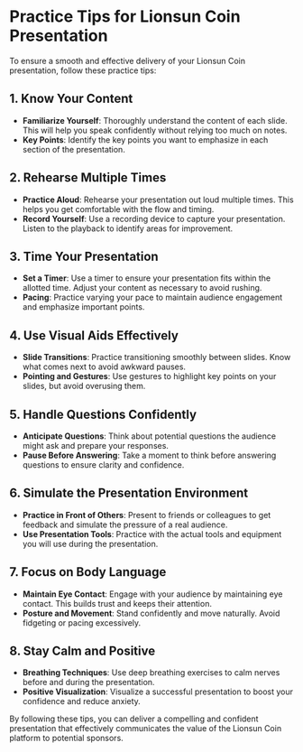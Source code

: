 # Practice Tips for Lionsun Coin Presentation

To ensure a smooth and effective delivery of your Lionsun Coin presentation, follow these practice tips:

## 1. Know Your Content
- **Familiarize Yourself**: Thoroughly understand the content of each slide. This will help you speak confidently without relying too much on notes.
- **Key Points**: Identify the key points you want to emphasize in each section of the presentation.

## 2. Rehearse Multiple Times
- **Practice Aloud**: Rehearse your presentation out loud multiple times. This helps you get comfortable with the flow and timing.
- **Record Yourself**: Use a recording device to capture your presentation. Listen to the playback to identify areas for improvement.

## 3. Time Your Presentation
- **Set a Timer**: Use a timer to ensure your presentation fits within the allotted time. Adjust your content as necessary to avoid rushing.
- **Pacing**: Practice varying your pace to maintain audience engagement and emphasize important points.

## 4. Use Visual Aids Effectively
- **Slide Transitions**: Practice transitioning smoothly between slides. Know what comes next to avoid awkward pauses.
- **Pointing and Gestures**: Use gestures to highlight key points on your slides, but avoid overusing them.

## 5. Handle Questions Confidently
- **Anticipate Questions**: Think about potential questions the audience might ask and prepare your responses.
- **Pause Before Answering**: Take a moment to think before answering questions to ensure clarity and confidence.

## 6. Simulate the Presentation Environment
- **Practice in Front of Others**: Present to friends or colleagues to get feedback and simulate the pressure of a real audience.
- **Use Presentation Tools**: Practice with the actual tools and equipment you will use during the presentation.

## 7. Focus on Body Language
- **Maintain Eye Contact**: Engage with your audience by maintaining eye contact. This builds trust and keeps their attention.
- **Posture and Movement**: Stand confidently and move naturally. Avoid fidgeting or pacing excessively.

## 8. Stay Calm and Positive
- **Breathing Techniques**: Use deep breathing exercises to calm nerves before and during the presentation.
- **Positive Visualization**: Visualize a successful presentation to boost your confidence and reduce anxiety.

By following these tips, you can deliver a compelling and confident presentation that effectively communicates the value of the Lionsun Coin platform to potential sponsors.

